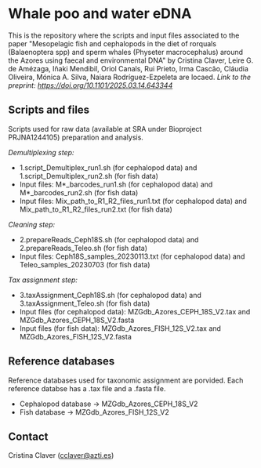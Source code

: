 # Whale poo and water eDNA
This is the repository where the scripts and input files associated to the paper "Mesopelagic fish and cephalopods in the diet of rorquals (Balaenoptera spp) and sperm whales (Physeter macrocephalus) around the Azores using faecal and environmental DNA" by Cristina Claver, Leire G. de Amézaga, Iñaki Mendibil, Oriol Canals, Rui Prieto, Irma Cascão, Cláudia Oliveira, Mónica A. Silva, Naiara Rodríguez-Ezpeleta are locaed. 
*Link to the preprint:  https://doi.org/10.1101/2025.03.14.643344*

## Scripts and files
Scripts used for raw data (available at SRA under Bioproject PRJNA1244105) preparation and analysis.

*Demultiplexing step:*
- 1.script_Demultiplex_run1.sh (for cephalopod data) and  1.script_Demultiplex_run2.sh (for fish data)
- Input files: M*_barcodes_run1.sh (for cephalopod data) and M*_barcodes_run2.sh (for fish data)
- Input files: Mix_path_to_R1_R2_files_run1.txt (for cephalopod data) and  Mix_path_to_R1_R2_files_run2.txt (for fish data)

*Cleaning step:*
- 2.prepareReads_Ceph18S.sh (for cephalopod data) and 2.prepareReads_Teleo.sh (for fish data)
- Input files: Ceph18S_samples_20230113.txt (for cephalopod data) and Teleo_samples_20230703 (for fish data)

*Tax assignment step:*
- 3.taxAssignment_Ceph18S.sh (for cephalopod data) and  3.taxAssignment_Teleo.sh (for fish data)
- Input files (for cephalopod data): MZGdb_Azores_CEPH_18S_V2.tax and  MZGdb_Azores_CEPH_18S_V2.fasta
- Input files (for fish data): MZGdb_Azores_FISH_12S_V2.tax and MZGdb_Azores_FISH_12S_V2.fasta

## Reference databases
Reference databases used for taxonomic assignment are porvided. Each reference databse has a .tax file and a .fasta file. 
- Cephalopod database -> MZGdb_Azores_CEPH_18S_V2
- Fish database -> MZGdb_Azores_FISH_12S_V2

## Contact
Cristina Claver (cclaver@azti.es)
